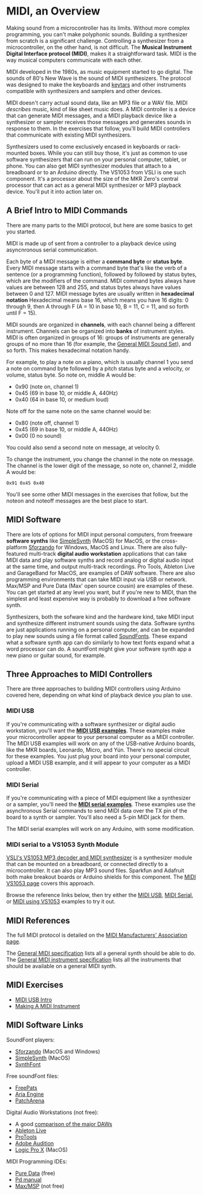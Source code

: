 #  MIDI, an Overview

Making sound from a microcontroller has its limits. Without more complex programming, you can't make polyphonic sounds. Building a synthesizer from scratch is a significant challenge. Controlling a synthesizer from a microcontroller, on the other hand, is not difficult. The **Musical Instrument Digital Interface protocol (MIDI)**, makes it a straightforward task. MIDI is the way musical computers communicate with each other.

MIDI developed in the 1980s, as music equipment started to go digital. The sounds of 80's New Wave is the sound of MIDI synthesizers. The protocol was designed to make the keyboards and [keytars](https://en.wikipedia.org/wiki/Keytar) and other instruments compatible with synthesizers and samplers and other devices. 

MIDI doesn't carry actual sound data, like an MP3 file or a WAV file. MIDI *describes* music, kind of like sheet music does. A MIDI controller is a device that can generate MIDI messages, and a MIDI playback device like a synthesizer or sampler receives those messages and generates sounds in response to them. In the exercises that follow, you'll build MIDI controllers that communicate with existing MIDI synthesizers.

Synthesizers used to come exclusively encased in keyboards or rack-mounted boxes. While you can still buy those, it's just as common to use software synthesizers that can run on your personal computer, tablet, or phone. You can also get MIDI synthesizer modules that attach to a breadboard or to an Arduino directly. The VS1053 from VSLI is one such component. It's a processor about the size of the MKR Zero's central processor that can act as a general MIDI synthesizer or MP3 playback device. You'll put it into action later on.

## A Brief Intro to MIDI Commands

There are many parts to the MIDI protocol, but here are some basics to get you started.

MIDI is made up of sent from a controller to a playback device using asyncnronous serial communication.

Each byte of a MIDI message is either a **command byte** or  **status byte**. Every MIDI message starts with a command byte that's like the verb of a sentence (or a programming function), followed by followed by status bytes, which are the modifiers of the command. MIDI command bytes always have values are between 128 and 255, and status bytes always have values  between 0 and 127. MIDI message bytes are usually written in **hexadecimal notation** Hexadecimal means base 16, which means you have 16 digits: 0 through 9, then A through F (A = 10 in base 10, B = 11, C = 11, and so forth until F = 15).

MIDI sounds are organized in **channels**, with each channel being a different instrument. Channels can be organized into **banks** of instrument styles. MIDI is often organized in groups of 16: groups of instruments are generally groups of no more than 16 (for example, the [General MIDI Sound Set](https://www.midi.org/specifications-old/item/gm-level-1-sound-set)), and so forth. This makes hexadecimal notation handy. 

For example, to play a note on a piano, which is usually channel 1 you send a note on command byte followed by a pitch status byte and a velocity, or volume, status byte. So note on, middle A would be:

* 0x90 (note on, channel 1)
* 0x45 (69 in base 10, or middle A, 440Hz)
* 0x40 (64 in base 10, or medium loud)

Note off for the same note on the same channel would be:

* 0x80 (note off, channel 1)
* 0x45 (69 in base 10, or middle A, 440Hz)
* 0x00 (0 no sound)

You could also send a second note on message, at velocity 0.

To change the instrument, you change the channel in the note on message. The channel is the lower digit of the message, so note on, channel 2, middle A would be:

````
0x91 0x45 0x40
````

You'll see some other MIDI messages in the exercises that follow, but the noteon and noteoff messages are the best place to start. 

## MIDI Software

There are lots of options for MIDI input personal computers, from freeware **software synths** like [SimpleSynth](http://notahat.com/simplesynth/) (MacOS) for MacOS, or the cross-platform [Sforzando](https://www.plogue.com/downloads.html#sforzando) for Windows, MacOS and Linux. There are also fully-featured multi-track **digital audio workstation** applications that can take MIDI data and play software synths and record analog or digital audio input at the same time, and output multi-track recordings. Pro Tools, Ableton Live and GarageBand for MacOS, are examples of DAW software. There are  also programming environments that can take MIDI input via USB or network. Max/MSP and Pure Data (Max' open source cousin) are examples of these. You can get started at any level you want, but if you're new to MIDI, than the simplest and least expensive way is probably to download a free software synth.

Synthesizers, both the sofware kind and the hardware kind, take MIDI input and synthesize different instrument sounds using the data. Software synths are just applications running on a personal computer, and can be expanded to play new sounds using a file format called [SoundFonts](http://www.sfzformat.com/). These expand what a software synth app can do similarly to how text fonts expand what a word processor can do. A sountFont might give your software synth app a new piano or guitar sound, for example.

## Three Approaches to MIDI Controllers

There are three approaches to building MIDI controllers using Arduino covered here, depending on what kind of playback device you plan to use. 

### MIDI USB 

If you're communicating with a software synthesizer or digital audio workstation, you'll want the [**MIDI USB examples**](midiusb.md). These examples make your microcontroller appear to your personal computer as a MIDI controller. The MIDI USB examples will work on any of the USB-native Arduino boards, like the  MKR boards, Leonardo, Micro, and Yún. There's no special circuit for these examples. You just plug your board into your personal computer, upload a MIDI USB example, and it will appear to your computer as a MIDI controller. 

### MIDI Serial

If you're communicating with a piece of MIDI equipment like a synthesizer or a sampler, you'll need the [**MIDI serial examples**](midi-serial.md). These examples use the asynchronous Serial commands to send MIDI data over the TX pin of the board to a synth or sampler. You'll also need a 5-pin MIDI jack for them. 

The MIDI serial examples will work on any Arduino, with some modification. 

### MIDI serial to a VS1053 Synth Module

 [VSLI's VS1053 MP3 decoder and MIDI synthesizer](http://www.vlsi.fi/en/products/vs1053.html) is a synthesizer module that can be mounted on a breadboard, or connected directly to a microcontroller. It can also play MP3 sound files. Sparkfun and Adafruit both make breakout boards or Arduino shields for this component. The [MIDI VS1053 page](midi-vs1053.md) covers this approach. 

Browse the reference links below, then try either the [MIDI USB](midiusb.md), [MIDI Serial](midi-serial.md), or [MIDI using VS1053](midi-vs1053.md) examples to try it out. 

## MIDI References

The full MIDI protocol is detailed on the [MIDI Manufacturers' Association page](https://www.midi.org).

The [General MIDI specification](https://www.midi.org/specifications-old/item/general-midi) lists all a general synth should be able to do. 
The [General MIDI instrument specification](https://www.midi.org/specifications-old/item/gm-level-1-sound-set) lists all the instruments that should be available on a general MIDI synth. 

## MIDI Exercises

* [MIDI USB Intro](midiusb.md)
* [Making A MIDI Instrument](midi-instrument.md)

## MIDI Software Links

SoundFont players:
* [Sforzando](https://www.plogue.com/downloads.html#sforzando) (MacOS and Windows)
* [SimpleSynth](http://notahat.com/simplesynth/) (MacOS)
* [SynthFont](http://www.synthfont.com/Downloads.html)

Free soundFont files:

* [FreePats](http://freepats.zenvoid.org/index.html)
* [Aria Engine](http://ariaengine.com/free-sfz-sounds/)
* [PatchArena](http://patcharena.com/tag/free-sfz-instruments/)

Digital Audio Workstations (not free):
* A good [comparison of the major DAWs](https://ehomerecordingstudio.com/best-daw-software/)
* [Ableton Live](https://www.ableton.com/en/live/compare-editions/)
* [ProTools](https://www.avid.com/pro-tools)
* [Adobe Audition](https://www.adobe.com/products/audition.html)
* [Logic Pro X](https://www.apple.com/logic-pro/) (MacOS)

MIDI Programming IDEs:
* [Pure Data](http://puredata.info/downloads/pure-data) (free)
* [Pd manual](http://write.flossmanuals.net/pure-data/introduction2/)
* [Max/MSP](https://cycling74.com/downloads) (not free)


